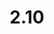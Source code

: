 ---
layout: default
title: '2.10'
lang: fr
headline: |-
  Préparation à la recherche autochtone, protocoles et Bureau d’éthique et d’intégrité de la recherche
why: |-
  Des considérations pratiques, éthiques et morales s’appliquent au travail avec les communautés des Premières nations, des Métis et des Inuits, qui ont des exigences culturelles et des procédures fondées sur leurs propres pratiques de gouvernance et attentes. Le corps professoral et la population étudiante de l’Université doivent tenir compte de ces considérations lorsqu’ils mettent sur pied leurs projets de recherche sur les Autochtones.

  Au sein des communautés autochtones, le cadre le plus souvent cité pour la gouvernance de la recherche, des connaissances communautaires et des données est connu sous le nom de PCAC.
  - Propriété : Les communautés autochtones sont propriétaires de leurs renseignements et de leurs connaissances culturelles.
  - Contrôle : Les communautés autochtones ont le contrôle sur la façon dont leurs renseignements sont utilisés ou consultés. Elles doivent être consultées et donner leur consentement éclairé à toutes les étapes du cycle de recherche.
  - Accès : Les communautés autochtones doivent avoir accès à leurs propres renseignements et, en fin de compte, décider des droits d’accès individuels et collectifs selon les besoins culturels et les protocoles.
  - Possession : Les communautés autochtones sont les gardiennes de leurs propres renseignements et données et sont responsables de leur sécurité.

  De nombreuses collectivités des PNMI ont élaboré des protocoles d’entente de recherche que les chercheurs qui travaillent avec elles sont tenus de consulter ou de suivre. Il existe aussi des énoncés propres aux universités, ainsi que l’<a href="http://www.pre.ethics.gc.ca/fra/tcps2-eptc2_2018_chapter9-chapitre9.html">Énoncé de politique des trois conseils : Éthique de la recherche avec des êtres humains, chapitre 9</a>.

  À l’heure actuelle, l’Université n’a pas d’énoncé ou de protocole clairs sur la façon d’entreprendre des recherches avec les communautés autochtones. Cette lacune doit être comblée.
when: |-
  Moyen terme
how: |-
  Au cours de l’été 2020, la déléguée universitaire à la participation autochtone et les Affaires autochtones entreprendront une analyse des pratiques exemplaires concernant les protocoles de recherche élaborés par les communautés autochtones et les organismes gouvernementaux, les universités et les agences qui supervisent la recherche institutionnelle afin de commencer à élaborer le Protocole de recherche autochtone de l’Université d’Ottawa. Par la suite, nous travaillerons à la mise en œuvre de ce guide avec le Bureau d’éthique et d’intégrité de la recherche de l’Université.
cost: |-
  À déterminer
who: |-
  La déléguée universitaire à la participation autochtone lancera une consultation avec la directrice du Bureau d’éthique et d’intégrité de la recherche.
---